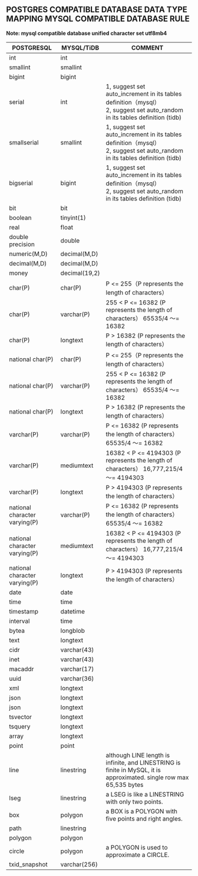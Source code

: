 POSTGRES COMPATIBLE DATABASE DATA TYPE MAPPING MYSQL COMPATIBLE DATABASE RULE
------

**Note: mysql compatible database unified character set utf8mb4**

| POSTGRESQL               | MYSQL/TiDB       | COMMENT                                     |
|--------------------------|------------------|---------------------------------------------|
| int                      | int              |                                             |
| smallint                 | smallint         |                                             |
| bigint                   | bigint           |                                             |
| serial                   | int              | 1, suggest set auto_increment in its tables definition（mysql）<br> 2, suggest set auto_random in its tables definition (tidb)|
| smallserial              | smallint         | 1, suggest set auto_increment in its tables definition（mysql）<br> 2, suggest set auto_random in its tables definition (tidb)|
| bigserial                | bigint           | 1, suggest set auto_increment in its tables definition（mysql）<br> 2, suggest set auto_random in its tables definition (tidb)|
| bit                      | bit              |                                             |
| boolean                  | tinyint(1)       |                                             |
| real                     | float            |                                             |
| double precision         | double           |                                             |
| numeric(M,D)             | decimal(M,D)     |                                             |
| decimal(M,D)             | decimal(M,D)     |                                             |
| money                    | decimal(19,2)    |                                             |
| char(P)                  | char(P)          | P <= 255（P represents the length of characters）                                  |
| char(P)                  | varchar(P)       | 255 < P <= 16382 (P represents the length of characters） 65535/4 ～= 16382        |
| char(P)                  | longtext         | P > 16382 (P represents the length of characters）                                 |
| national char(P)         | char(P)          | P <= 255（P represents the length of characters）                                  |
| national char(P)         | varchar(P)       | 255 < P <= 16382 (P represents the length of characters） 65535/4 ～= 16382        |
| national char(P)         | longtext         | P > 16382 (P represents the length of characters）                                 |
| varchar(P)               | varchar(P)       | P <= 16382 (P represents the length of characters） 65535/4 ～= 16382              |
| varchar(P)               | mediumtext       | 16382 < P <= 4194303 (P represents the length of characters） 16,777,215/4 ～= 4194303 |
| varchar(P)               | longtext         | P > 4194303 (P represents the length of characters）                                   |
| national character varying(P) | varchar(P)  | P <= 16382 (P represents the length of characters） 65535/4 ～= 16382                  |
| national character varying(P) | mediumtext  | 16382 < P <= 4194303 (P represents the length of characters） 16,777,215/4 ～= 4194303 |
| national character varying(P) | longtext    | P > 4194303 (P represents the length of characters）                                   |
| date                     | date             |                                              |
| time                     | time             |                                              |
| timestamp                | datetime         |                                              |
| interval                 | time             |                                              |
| bytea                    | longblob         |                                              |
| text                     | longtext         |                                              |
| cidr                     | varchar(43)      |                                              |
| inet                     | varchar(43)      |                                              |
| macaddr                  | varchar(17)      |                                              |
| uuid                     | varchar(36)      |                                              |
| xml                      | longtext         |                                              |
| json                     | longtext         |                                              |
| json                     | longtext         |                                              |
| tsvector                 | longtext         |                                              |
| tsquery                  | longtext         |                                              |
| array                    | longtext         |                                              |
| point                    | point            |                                              |
| line                     | linestring       | although LINE length is infinite, and LINESTRING is finite in MySQL, it is approximated. single row max  65,535 bytes |
| lseg                     | linestring       | a LSEG is like a LINESTRING with only two points. |
| box                      | polygon          | a BOX is a POLYGON with five points and right angles. |
| path                     | linestring       |                                              |
| polygon                  | polygon          |                                              |
| circle                   | polygon          | a POLYGON is used to approximate a CIRCLE.   |
| txid_snapshot            | varchar(256)     |                                              |